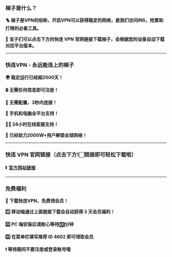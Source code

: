### 梯子是什么？

**🪜 梯子是VPN的俗称，开启VPN可以获得稳定的网络，是我们访问INS，抢票和打榜的必备工具。**

**🤗 宝子们可以点击下方的快连 VPN 官网链接下载梯子，会根据您的设备自动下载对应平台版本。**

---
### 快连VPN - 永远能连上的梯子
**:earth_africa: 稳定运行已经超2000天！**

**:lock: 无需任何信息即可注册！**

**:rocket: 无需配置，3秒内连接！**

**:iphone: 手机和电脑全平台支持！**

**👩‍💻 24小时在线客服支持！**

**:man: 已经助力2000W+用户解锁全球网络！**

---
### 快连 VPN 官网链接（点击下方👇🏻链接即可轻松下载啦）
#### :arrow_double_down: [官方网站链接](https://g5q5r8.onelink.me/o39Z/blziaaz3)
---
### 免费福利
**:gift: 下载快连VPN，免费领会员！**

**:one: 移动端通过上面链接下载会自动获得 3 天会员福利！**

**:two: PC 端安装后请耐心等待:keycap_ten:分钟**

**:three: 在菜单栏填写推荐 ID 4602 即可领取会员**

**:exclamation: 等待期间不要注册或登录账号哦**
